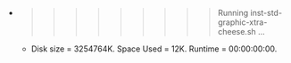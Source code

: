 * >>>>>>>>> Running inst-std-graphic-xtra-cheese.sh ...
  * Disk size = 3254764K. Space Used = 12K. Runtime = 00:00:00:00.
